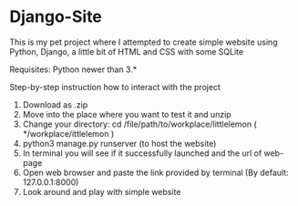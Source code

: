# Django-Site

This is my pet project where I attempted to create simple website using Python, Django, a little bit of HTML and CSS with some SQLite

Requisites:
Python newer than 3.*

Step-by-step instruction how to interact with the project
1. Download as .zip
2. Move into the place where you want to test it and unzip
3. Change your directory: cd /file/path/to/workplace/littlelemon ( */workplace/ittlelemon )
4. python3 manage.py runserver (to host the website)
5. In terminal you will see if it successfully launched and the url of web-page
6. Open web browser and paste the link provided by terminal (By default: 127.0.0.1:8000)
7. Look around and play with simple website  
